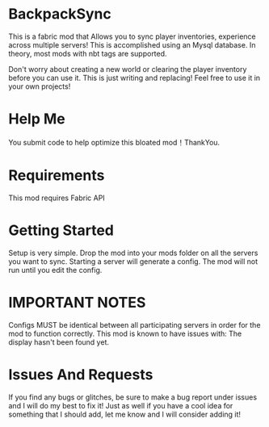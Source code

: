 # BackpackSync
This is a fabric mod that Allows you to sync player inventories, experience across multiple servers! This is accomplished using an Mysql database. In theory, most mods with nbt tags are supported.

Don't worry about creating a new world or clearing the player inventory before you can use it. This is just writing and replacing!
Feel free to use it in your own projects!

# Help Me
You submit code to help optimize this bloated mod！ThankYou.

# Requirements
This mod requires Fabric API

# Getting Started
Setup is very simple. Drop the mod into your mods folder on all the servers you want to sync. Starting a server will generate a config. The mod will not run until you edit the config.

# IMPORTANT NOTES
Configs MUST be identical between all participating servers in order for the mod to function correctly.
This mod is known to have issues with: The display hasn't been found yet.
# Issues And Requests
If you find any bugs or glitches, be sure to make a bug report under issues and I will do my best to fix it! Just as well if you have a cool idea for something that I should add, let me know and I will consider adding it!
